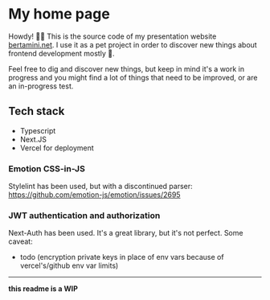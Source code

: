 # My home page
Howdy! 👋🏽
This is the source code of my presentation website [bertamini.net](https://www.bertamini.net).
I use it as a pet project in order to discover new things about frontend development mostly 🔬.

Feel free to dig and discover new things, but keep in mind it's a work in progress and you might find a lot of 
things that need to be improved, or are an in-progress test. 

## Tech stack
- Typescript 
- Next.JS
- Vercel for deployment

### Emotion CSS-in-JS
Stylelint has been used, but with a discontinued parser: https://github.com/emotion-js/emotion/issues/2695

### JWT authentication and authorization
Next-Auth has been used. It's a great library, but it's not perfect.
Some caveat:
- todo (encryption private keys in place of env vars because of vercel's/github env var limits)

---
**this readme is a WIP**